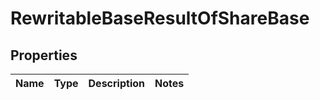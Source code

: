 
# RewritableBaseResultOfShareBase

## Properties
Name | Type | Description | Notes
------------ | ------------- | ------------- | -------------



